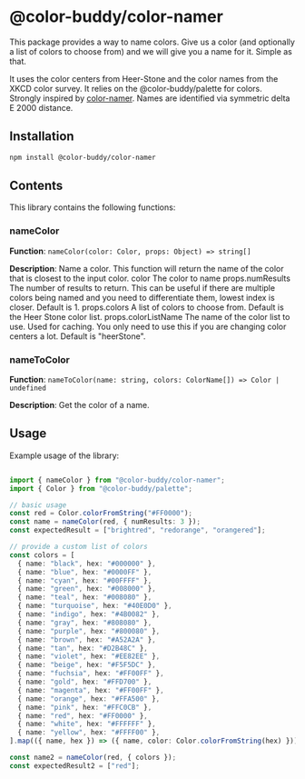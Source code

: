 # @color-buddy/color-namer

This package provides a way to name colors. Give us a color (and optionally a list of colors to choose from) and we will give you a name for it. Simple as that.

It uses the color centers from Heer-Stone and the color names from the XKCD color survey. It relies on the @color-buddy/palette for colors. Strongly inspired by [color-namer](https://github.com/colorjs/color-namer). Names are identified via symmetric delta E 2000 distance.

## Installation

```bash
npm install @color-buddy/color-namer
```

## Contents

This library contains the following functions:

### nameColor
**Function**: `nameColor(color: Color, props: Object) => string[]`

**Description**: Name a color. This function will return the name of the color that is closest to the input color.
color The color to name
props.numResults The number of results to return. This can be useful if there are multiple colors being named and you need to differentiate them, lowest index is closer. Default is 1.
props.colors A list of colors to choose from. Default is the Heer Stone color list.
props.colorListName The name of the color list to use. Used for caching. You only need to use this if you are changing color centers a lot. Default is "heerStone".



### nameToColor
**Function**: `nameToColor(name: string, colors: ColorName[]) => Color | undefined`

**Description**: Get the color of a name.





## Usage


Example usage of the library:

```ts

import { nameColor } from "@color-buddy/color-namer";
import { Color } from "@color-buddy/palette";

// basic usage
const red = Color.colorFromString("#FF0000");
const name = nameColor(red, { numResults: 3 });
const expectedResult = ["brightred", "redorange", "orangered"];

// provide a custom list of colors
const colors = [
  { name: "black", hex: "#000000" },
  { name: "blue", hex: "#0000FF" },
  { name: "cyan", hex: "#00FFFF" },
  { name: "green", hex: "#008000" },
  { name: "teal", hex: "#008080" },
  { name: "turquoise", hex: "#40E0D0" },
  { name: "indigo", hex: "#4B0082" },
  { name: "gray", hex: "#808080" },
  { name: "purple", hex: "#800080" },
  { name: "brown", hex: "#A52A2A" },
  { name: "tan", hex: "#D2B48C" },
  { name: "violet", hex: "#EE82EE" },
  { name: "beige", hex: "#F5F5DC" },
  { name: "fuchsia", hex: "#FF00FF" },
  { name: "gold", hex: "#FFD700" },
  { name: "magenta", hex: "#FF00FF" },
  { name: "orange", hex: "#FFA500" },
  { name: "pink", hex: "#FFC0CB" },
  { name: "red", hex: "#FF0000" },
  { name: "white", hex: "#FFFFFF" },
  { name: "yellow", hex: "#FFFF00" },
].map(({ name, hex }) => ({ name, color: Color.colorFromString(hex) }));

const name2 = nameColor(red, { colors });
const expectedResult2 = ["red"];

```